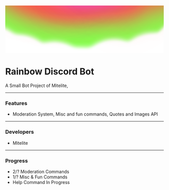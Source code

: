 
![This is a image](./assets/Banner.png)
# Rainbow Discord Bot
A Small Bot Project of Mitelite,
***
### Features
- Moderation System, Misc and fun commands, Quotes and Images API

***
### Developers
- Mitelite
***
### Progress
- 2/? Moderation Commands
- 1/? Misc & Fun Commands
- Help Command In Progress 



